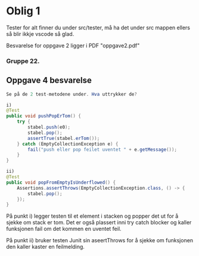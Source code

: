 # Oblig 1

Tester for alt finner du under src/tester, må ha det under src mappen ellers så blir ikkje vscode så glad.

Besvarelse for oppgave 2 ligger i PDF "oppgave2.pdf"

### Gruppe 22.
## Oppgave 4 besvarelse
```java
Se på de 2 test-metodene under. Hva uttrykker de?

i)
@Test
public void pushPopErTom() {
    try {
        stabel.push(e0);
        stabel.pop();
        assertTrue(stabel.erTom());
    } catch (EmptyCollectionException e) {
        fail("push eller pop feilet uventet " + e.getMessage());
    }
}

ii)
@Test
public void popFromEmptyIsUnderflowed() {
    Assertions.assertThrows(EmptyCollectionException.class, () -> {
        stabel.pop();
    });
}
```

På punkt i) legger testen til et element i stacken og popper det ut for å sjekke om stack er tom. Det er også plassert inni try catch blocker og kaller funksjonen fail om det kommen en uventet feil.

På punkt ii) bruker testen Junit sin aseertThrows for å sjekke om funksjonen den kaller kaster en feilmelding.
